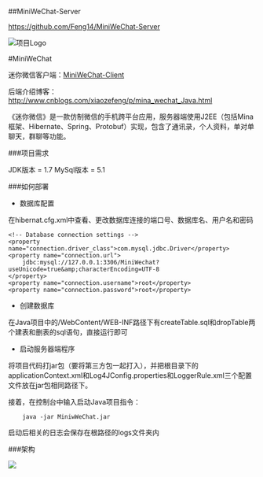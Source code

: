 ##MiniWeChat-Server

https://github.com/Feng14/MiniWeChat-Server

![项目Logo](http://images.cnblogs.com/cnblogs_com/xiaozefeng/686123/o_Logo.png)


#MiniWeChat

迷你微信客户端：[MiniWeChat-Client](https://github.com/MrNerverDie/MiniWeChat-Client)

后端介绍博客：http://www.cnblogs.com/xiaozefeng/p/mina_wechat_Java.html

《迷你微信》是一款仿制微信的手机跨平台应用，服务器端使用J2EE（包括Mina框架、Hibernate、Spring、Protobuf）实现，包含了通讯录，个人资料，单对单聊天，群聊等功能。

###项目需求

JDK版本 = 1.7 MySql版本 = 5.1 

###如何部署

- 数据库配置

在hibernat.cfg.xml中查看、更改数据库连接的端口号、数据库名、用户名和密码
```
<!-- Database connection settings -->
<property name="connection.driver_class">com.mysql.jdbc.Driver</property>
<property name="connection.url">
	jdbc:mysql://127.0.0.1:3306/MiniWechat?useUnicode=true&amp;characterEncoding=UTF-8
</property>
<property name="connection.username">root</property>
<property name="connection.password">root</property>
```
- 创建数据库

在Java项目中的/WebContent/WEB-INF路径下有createTable.sql和dropTable两个建表和删表的sql语句，直接运行即可

- 启动服务器端程序

将项目代码打jar包（要将第三方包一起打入），并把根目录下的applicationContext.xml和Log4JConfig.properties和LoggerRule.xml三个配置文件放在jar包相同路径下。

接着，在控制台中输入启动Java项目指令：

```
	java -jar MiniwWeChat.jar
```

启动后相关的日志会保存在根路径的logs文件夹内

###架构

![](http://7xiwp6.com1.z0.glb.clouddn.com/服务器主体架构.png)

[1]: https://github.com/MrNerverDie/MiniWeChat-Client